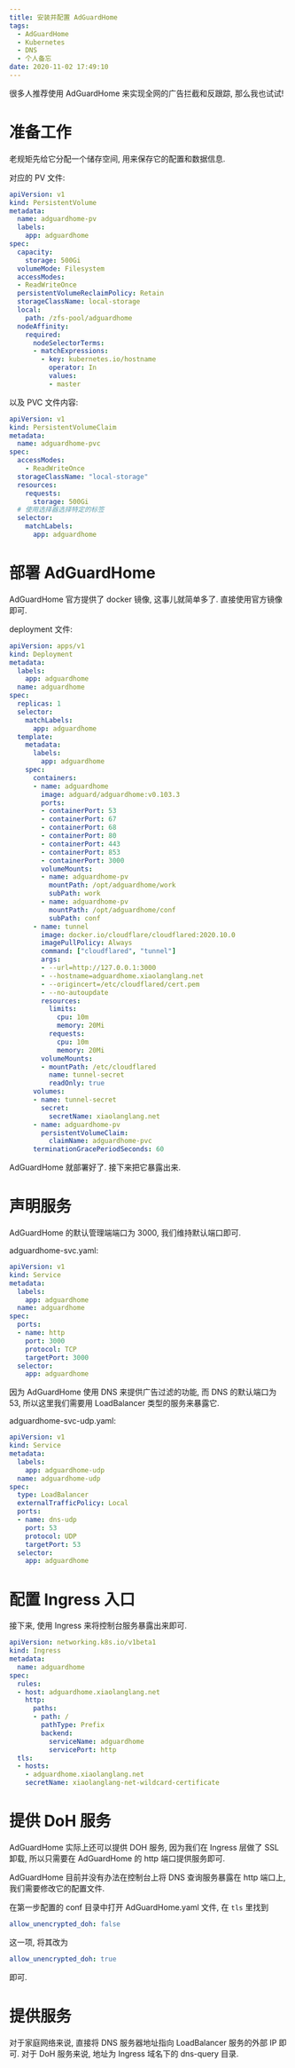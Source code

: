 ```yaml
---
title: 安装并配置 AdGuardHome
tags:
  - AdGuardHome
  - Kubernetes
  - DNS
  - 个人备忘
date: 2020-11-02 17:49:10
---
```



很多人推荐使用 AdGuardHome 来实现全网的广告拦截和反跟踪, 那么我也试试!

<!-- more -->

# 准备工作

老规矩先给它分配一个储存空间, 用来保存它的配置和数据信息.

对应的 PV 文件:

```yaml
apiVersion: v1
kind: PersistentVolume
metadata:
  name: adguardhome-pv
  labels:
    app: adguardhome
spec:
  capacity:
    storage: 500Gi
  volumeMode: Filesystem
  accessModes:
  - ReadWriteOnce
  persistentVolumeReclaimPolicy: Retain
  storageClassName: local-storage
  local:
    path: /zfs-pool/adguardhome
  nodeAffinity:
    required:
      nodeSelectorTerms:
      - matchExpressions:
        - key: kubernetes.io/hostname
          operator: In
          values:
          - master
```

以及 PVC 文件内容:

```yaml
apiVersion: v1
kind: PersistentVolumeClaim
metadata:
  name: adguardhome-pvc
spec:
  accessModes:
    - ReadWriteOnce
  storageClassName: "local-storage"
  resources:
    requests:
      storage: 500Gi
  # 使用选择器选择特定的标签
  selector:
    matchLabels:
      app: adguardhome
```

# 部署 AdGuardHome

AdGuardHome 官方提供了 docker 镜像, 这事儿就简单多了. 直接使用官方镜像即可.

deployment 文件:

```yaml
apiVersion: apps/v1
kind: Deployment
metadata:
  labels:
    app: adguardhome
  name: adguardhome
spec:
  replicas: 1
  selector:
    matchLabels:
      app: adguardhome
  template:
    metadata:
      labels:
        app: adguardhome
    spec:
      containers:
      - name: adguardhome
        image: adguard/adguardhome:v0.103.3
        ports:
        - containerPort: 53
        - containerPort: 67
        - containerPort: 68
        - containerPort: 80
        - containerPort: 443
        - containerPort: 853
        - containerPort: 3000
        volumeMounts:
        - name: adguardhome-pv
          mountPath: /opt/adguardhome/work
          subPath: work
        - name: adguardhome-pv
          mountPath: /opt/adguardhome/conf
          subPath: conf
      - name: tunnel
        image: docker.io/cloudflare/cloudflared:2020.10.0
        imagePullPolicy: Always
        command: ["cloudflared", "tunnel"]
        args:
        - --url=http://127.0.0.1:3000
        - --hostname=adguardhome.xiaolanglang.net
        - --origincert=/etc/cloudflared/cert.pem
        - --no-autoupdate
        resources:
          limits:
            cpu: 10m
            memory: 20Mi
          requests:
            cpu: 10m
            memory: 20Mi
        volumeMounts:
        - mountPath: /etc/cloudflared
          name: tunnel-secret
          readOnly: true
      volumes:
      - name: tunnel-secret
        secret:
          secretName: xiaolanglang.net
      - name: adguardhome-pv
        persistentVolumeClaim:
          claimName: adguardhome-pvc
      terminationGracePeriodSeconds: 60
```

AdGuardHome 就部署好了. 接下来把它暴露出来.

# 声明服务

AdGuardHome 的默认管理端端口为 3000, 我们维持默认端口即可.

adguardhome-svc.yaml:
```yaml
apiVersion: v1
kind: Service
metadata:
  labels:
    app: adguardhome
  name: adguardhome
spec:
  ports:
  - name: http
    port: 3000
    protocol: TCP
    targetPort: 3000
  selector:
    app: adguardhome
```

因为 AdGuardHome 使用 DNS 来提供广告过滤的功能, 而 DNS 的默认端口为 53, 所以这里我们需要用 LoadBalancer 类型的服务来暴露它.

adguardhome-svc-udp.yaml:

```yaml
apiVersion: v1
kind: Service
metadata:
  labels:
    app: adguardhome-udp
  name: adguardhome-udp
spec:
  type: LoadBalancer
  externalTrafficPolicy: Local
  ports:
  - name: dns-udp
    port: 53
    protocol: UDP
    targetPort: 53
  selector:
    app: adguardhome
```

# 配置 Ingress 入口

接下来, 使用 Ingress 来将控制台服务暴露出来即可.

```yaml
apiVersion: networking.k8s.io/v1beta1
kind: Ingress
metadata:
  name: adguardhome
spec:
  rules:
  - host: adguardhome.xiaolanglang.net
    http:
      paths:
      - path: /
        pathType: Prefix
        backend:
          serviceName: adguardhome
          servicePort: http
  tls:
  - hosts:
    - adguardhome.xiaolanglang.net
    secretName: xiaolanglang-net-wildcard-certificate
```

# 提供 DoH 服务

AdGuardHome 实际上还可以提供 DOH 服务, 因为我们在 Ingress 层做了 SSL 卸载, 所以只需要在 AdGuardHome 的 http 端口提供服务即可.

AdGuardHome 目前并没有办法在控制台上将 DNS 查询服务暴露在 http 端口上, 我们需要修改它的配置文件.

在第一步配置的 conf 目录中打开 AdGuardHome.yaml 文件, 在 ```tls``` 里找到

```yaml
allow_unencrypted_doh: false
```

这一项, 将其改为

```yaml
allow_unencrypted_doh: true
```

即可.

# 提供服务

对于家庭网络来说, 直接将 DNS 服务器地址指向 LoadBalancer 服务的外部 IP 即可.
对于 DoH 服务来说, 地址为 Ingress 域名下的 dns-query 目录.